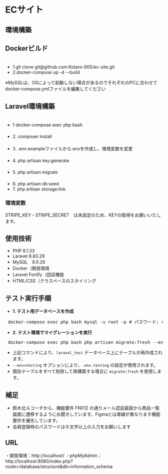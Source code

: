 <h1>ECサイト</h1>


<h2>環境構築</h2>

## Dockerビルド
<ul>
　<li>1.git clone git@github.com:Kotaro-905/ec-site.git</li>
  <li>2.docker-compose up -d --build</li>
  </ul>

※MySQLは、OSによって起動しない場合があるのでそれぞれのPCに合わせてdocker-compose.ymlファイルを編集してください

## Laravel環境構築
<ul>
　<li>1  docker-compose exec php bash</li>
　<li>2. composer install</li>
　<li>3. .env.exampleファイルから.envを作成し、環境変数を変更</li>
　<li>4. php artisan key:generate</li>
　<li>5. php artisan migrate</li>
　<li>6. php artisan db:seed</li>
  <li>7. php artisan storage:link</li>
</ul>

### 環境変数
STRIPE_KEY・STRIPE_SECRET　は未設定のため、KEYの取得をお願いいたします。

## 使用技術
<ul>
 <li>PHP 8.1.33</li>
 <li>Laravel 8.83.29</li>
 <li>MySQL　8.0.26</li>
  <li>Docker（開発環境</li>
  <li>Laravel Fortify（認証機能</li>
  <li>HTML/CSS（クラスベースのスタイリング</li>
</ul>

## テスト実行手順
<ul> 
<li><b>1. テスト用データベースを作成</b></li> 
</ul>
 <pre> docker-compose exec php bash mysql -u root -p # パスワード: root CREATE DATABASE laravel_test; exit </pre> 
 <ul> 
 <li><b>2. テスト環境でマイグレーションを実行</b></li> 
 </ul> 
 <pre> docker-compose exec php bash php artisan migrate:fresh --env=testing </pre> 
 <ul> 
 <li>上記コマンドにより、<code>laravel_test</code> データベース上にテーブルが再作成されます。</li> <li><code>--env=testing</code> オプションにより、<code>.env.testing</code> の設定が使用されます。</li> 
 <li>既存テーブルをすべて削除して再構築する場合に <code>migrate:fresh</code> を使用します。</li> 
 </ul>


## 補足
<ul>
<li>鈴木北斗コーチから、機能要件 FN012 の通りメール認証画面から商品一覧画面に遷移するようにお聞きしています。Figmaとは導線が異なります機能要件を優先しています。</li>
<li>会員登録時のパスワードは８文字以上の入力をお願いします</li>
</ul>

## URL
・開発環境：http://localhost/
・phpMyAdmin：http://localhost:8080/index.php?route=/database/structure&db=information_schema
